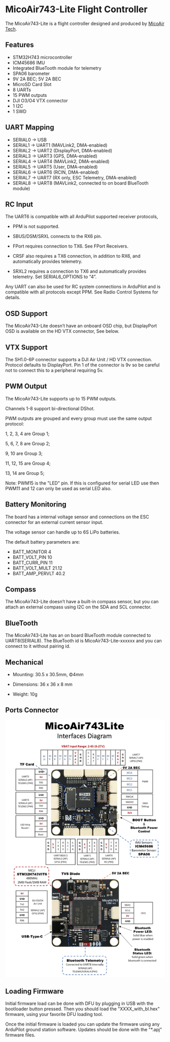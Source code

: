 # MicoAir743-Lite Flight Controller

The MicoAir743-Lite is a flight controller designed and produced by [MicoAir Tech](http://micoair.com/).

## Features

 - STM32H743 microcontroller
 - ICM45686 IMU
 - Integrated BlueTooth module for telemetry
 - SPA06 barometer
 - 9V 2A BEC; 5V 2A BEC
 - MicroSD Card Slot
 - 8 UARTs
 - 15 PWM outputs
 - DJI O3/O4 VTX connector
 - 1 I2C
 - 1 SWD

## UART Mapping

 - SERIAL0 -> USB
 - SERIAL1 -> UART1 (MAVLink2, DMA-enabled)
 - SERIAL2 -> UART2 (DisplayPort, DMA-enabled)
 - SERIAL3 -> UART3 (GPS, DMA-enabled)
 - SERIAL4 -> UART4 (MAVLink2, DMA-enabled)
 - SERIAL5 -> UART5 (User, DMA-enabled)
 - SERIAL6 -> UART6 (RCIN, DMA-enabled)
 - SERIAL7 -> UART7 (RX only, ESC Telemetry, DMA-enabled)
 - SERIAL8 -> UART8 (MAVLink2, connected to on board BlueTooth module)

## RC Input

The UART6  is compatible with all ArduPilot supported receiver protocols, 

  * PPM is not supported.

  * SBUS/DSM/SRXL connects to the RX6 pin.

  * FPort requires connection to TX6. See FPort Receivers.

  *  CRSF also requires a TX6 connection, in addition to RX6, and automatically provides telemetry.

  *  SRXL2 requires a connection to TX6 and automatically provides telemetry. Set SERIAL6_OPTIONS to “4”.

Any UART can also be used for RC system connections in ArduPilot and is compatible with all protocols except PPM. See Radio Control Systems for details.

## OSD Support

The MicoAir743-Lite doesn’t have an onboard OSD chip, but DisplayPort OSD is available on the HD VTX connector, See below.

## VTX Support

The SH1.0-6P connector supports a DJI Air Unit / HD VTX connection. Protocol defaults to DisplayPort. Pin 1 of the connector is 9v so be careful not to connect this to a peripheral requiring 5v.

## PWM Output

The MicoAir743-Lite supports up to 15 PWM outputs.

Channels 1-8 support bi-directional DShot.

PWM outputs are grouped and every group must use the same output protocol:

1, 2, 3, 4 are Group 1;

5, 6, 7, 8 are Group 2;

9, 10 are Group 3;

11, 12, 15 are Group 4;

13, 14 are Group 5;

Note: PWM15 is the "LED" pin. If this is configured for serial LED use then PWM11 and 12 can only be used as serial LED also.

## Battery Monitoring

The board has a internal voltage sensor and connections on the ESC connector for an external current sensor input.

The voltage sensor can handle up to 6S LiPo batteries.

The default battery parameters are:

 - BATT_MONITOR 4
 - BATT_VOLT_PIN 10
 - BATT_CURR_PIN 11
 - BATT_VOLT_MULT 21.12
 - BATT_AMP_PERVLT 40.2

## Compass

The MicoAir743-Lite doesn’t have a built-in compass sensor, but you can attach an external compass using I2C on the SDA and SCL connector.

## BlueTooth

The MicoAir743-Lite has an on board BlueTooth module connected to UART8(SERIAL8). The BlueTooth id is MicoAir743-Lite-xxxxxx and you can connect to it without pairing id.

## Mechanical

 - Mounting: 30.5 x 30.5mm, Φ4mm
 
 - Dimensions: 36 x 36 x 8 mm
 
 - Weight: 10g

## Ports Connector

![MicoAir H743 Lite Ports Connection](MicoAir743-Lite_Ports_Connection.jpg)

## Loading Firmware

Initial firmware load can be done with DFU by plugging in USB with the bootloader button pressed. Then you should load the "XXXX_with_bl.hex" firmware, using your favorite DFU loading tool.

Once the initial firmware is loaded you can update the firmware using any ArduPilot ground station software. Updates should be done with the "\*.apj" firmware files.
